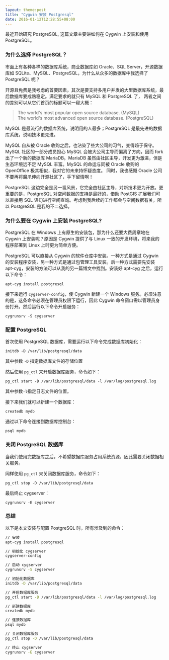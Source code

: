 ```yaml
---
layout: theme:post
title: "Cygwin 安装 Postgresql"
date: 2016-01-12T12:28:55+08:00
---
```


最近开始研究 PostgreSQL, 这篇文章主要讲如何在 Cygwin 上安装和使用 PostgreSQL。


### 为什么选择 PostgreSQL？

市面上有各种各样的数据库系统，商业数据库如 Oracle、SQL Server，开源数据库如 SQLite、MySQL、PostgreSQL，为什么从众多的数据库中我选择了 PostgreSQL 呢？

开源且免费是我考虑的首要因素，其次是要支持多用户并发的大型数据库系统，最后数据库要成熟稳定。满足要求的就只有 MySQL 和 PostgreSQL 了， 两者之间的差别可以从它们首页的标题可以一窥大概：

 > The world's most popular open source database.   (MySQL)  
 > The world's most advanced open source database.  (PostgreSQL)

MySQL 是最流行的数据库系统，说明用的人最多；PostgreSQL 是最先进的数据库系统，说明技术更先进。

MySQL 自从被 Oracle 收购之后，也沾染了些大公司的习气，变得趋于保守。MySQL 社区的一部分成员担心 MySQL 会被大公司主导而偏离了方向，因而 fork 出了一个新的数据库 MariaDB。MariaDB 虽然由社区主导，开发更为激进，但是生态环境远不足 MySQL 丰富。MySQL 的命运与同被 Oracle 收购的 OpenOffice 极其相似，我对它的未来持怀疑态度。 同时，我也感慨 Oracle 公司不要再将魔爪伸向开源社区了，手下留情啊！

PostgreSQL 这边完全是另一番风景，它完全由社区主导，对新技术更为开放。更重要的是，PostgreSQL 对空间数据的支持是最好的，借助 PostGIS 扩展我们可以直接用 SQL 语句进行空间查询。考虑到我后续的工作都会与空间数据有关，所以 PostgreSQL 是我的不二选择。


### 为什么要在 Cygwin 上安装 PostgreSQL?

PostgreSQL 在 Windows 上有原生的安装包，那为什么还要大费周章地在 Cygwin 上安装呢？原因是 Cygwin 提供了与 Linux 一致的开发环境，将来我的程序部署到 Linux 上时更为简单方便。

PostgreSQL 可以直接从 Cygwin 的软件仓库中安装。一种方式是通过 Cygwin 的安装程序安装，另一种方式是通过包管理工具安装。后一种方式需要先安装 apt-cyg，安装的方法可以从我的另一篇博文中找到。安装好 apt-cyg 之后，运行以下命令：
```
apt-cyg install postgresql
```

接下来运行 `cygserver-config`，使 Cygwin 新建一个 Windows 服务。必须注意的是，这条命令必须在管理员权限下运行，因此 Cygwin 命令窗口需以管理员身份打开。然后运行以下命令开启服务：
```
cygrunsrv -S cygserver
```

### 配置 PostgreSQL

首次使用 PostgreSQL 数据库，需要运行以下命令完成数据库初始化：
```
initdb -D /var/lib/postgresql/data
```
其中参数 `-D` 指定数据库文件的存储位置

然后使用 `pg_ctl` 来开启数据库服务，命令如下：
```
pg_ctl start -D /var/lib/postgresql/data -l /var/log/postgresql.log
```
其中参数`-l`指定日志文件的位置。

接下来我们就可以新建一个数据库：
```
createdb mydb
```

通过以下命令连接到数据库控制台：
```
psql mydb
```


### 关闭 PostgreSQL 数据库

当我们使用完数据库之后，不希望数据库服务占用系统资源，因此需要关闭数据相关服务。

同样使用 `pg_ctl` 来关闭数据库服务，命令如下：
```
pg_ctl stop -D /var/lib/postgresql/data
```

最后终止 cygserver：
```
cygrunsrv -E cygserver
```

### 总结

以下是本文安装与配置 PostgreSQL 时，所有涉及到的命令：
```bash
// 安装
apt-cyg install postgresql

// 初始化 cygserver
cygserver-config

// 启动 cygserver
cygrunsrv -S cygserver

// 初始化数据库
initdb -D /var/lib/postgresql/data

// 开启数据库服务
pg_ctl start -D /var/lib/postgresql/data -l /var/log/postgresql.log

// 新建数据库
createdb mydb

// 连接数据库
psql mydb

// 关闭数据库服务
pg_ctl stop -D /var/lib/postgresql/data

// 终止 cygserver
cygrunsrv -E cygserver
```